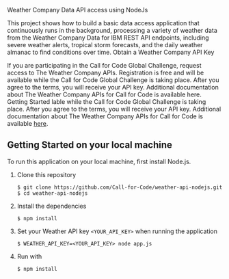 Weather Company Data API access using NodeJs

This project shows how to build a basic data access application that continuously runs in the background, processing a variety of weather data from the Weather Company Data for IBM REST API endpoints, including severe weather alerts, tropical storm forecasts, and the daily weather almanac to find conditions over time.
Obtain a Weather Company API Key

If you are participating in the Call for Code Global Challenge, request access to The Weather Company APIs. Registration is free and will be available while the Call for Code Global Challenge is taking place. After you agree to the terms, you will receive your API key. Additional documentation about The Weather Company APIs for Call for Code is available here.
Getting Started 
lable while the Call for Code Global Challenge is taking place. After you agree to the terms, you will receive your API key.  Additional documentation about The Weather Company APIs for Call for Code is available [here](https://developer.ibm.com/blogs/call-for-code-the-weather-company-and-you/).


## Getting Started on your local machine

To run this application on your local machine, first install Node.js.

1. Clone this repository
   ```
   $ git clone https://github.com/Call-for-Code/weather-api-nodejs.git
   $ cd weather-api-nodejs
   ```
2. Install the dependencies
   ```
   $ npm install
   ```
3. Set your Weather API key `<YOUR_API_KEY>` when running the application
   ```
   $ WEATHER_API_KEY=<YOUR_API_KEY> node app.js
   ```
4. Run with
   ```
   $ npm install
   ```
